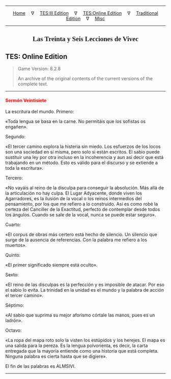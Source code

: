 
---

<!-- Jekyll Page Links -->

<center>
<a href="../../../../index.html">Home</a>
&emsp;&nabla;&emsp;
<a href="../../../index-tes3.html">TES:III Edition</a>
&emsp;&nabla;&emsp;
<a href="../../../index-teso.html">TES:Online Edition</a>
&emsp;&nabla;&emsp;
<a href="../../../index-traditional.html">Traditional Edition</a>
&emsp;&nabla;&emsp;
<a href="../../../index-misc.html">Misc</a>
</center>

<!-- Markdown Body Below: -->

---

<center>
<h2><span style="font-family:Georgia">Las Treinta y Seis Lecciones de Vivec</span></h2>
</center>

## TES: Online Edition

> Game Version: 8.2.8
>
> An archive of the original contents of the current versions of the complete text.

---

#### <span style="color:red">Sermón Veintisiete</span>

La escritura del mundo. Primero:

«Toda lengua se basa en la carne. No permitáis que los sofistas os engañen».

Segundo:

«El tercer camino explora la histeria sin miedo. Los esfuerzos de los locos son una sociedad en sí misma, pero solo si están escritos. El sabio puede sustituir una ley por otra incluso en la incoherencia y aun así decir que está trabajando en un método. Esto es válido para el discurso y se extiende a toda la escritura».

Tercero:

«No vayáis al reino de la disculpa para conseguir la absolución. Más allá de la articulación no hay culpa. El Lugar Adyacente, donde viven los Agarradores, es la ilusión de la vocal o los reinos intermedios del pensamiento, por los que me refiero a lo construido. Así es como robé la certeza del Canciller de la Exactitud, perfecto de contemplar desde todos los ángulos. Cuando se sale de la vocal, nunca se puede estar seguro».

Cuarto:

«El corpus de obras más certero está hecho de silencio. Un silencio que surge de la ausencia de referencias. Con la palabra me refiero a los muertos».

Quinto:

«El primer significado siempre está oculto».

Sexto:

«El reino de las disculpas es la perfección y es imposible de atacar. Por eso el sabio lo evita. La trinidad en la unidad es el mundo y la palabra de acción el tercer camino».

Séptimo:

«Al sabio que suprima su mejor aforismo córtale las manos, pues es un ladrón».

Octavo:

«La ropa del mapa roto solo la visten los estúpidos y los herejes. El mapa es una salida para la pereza. Es la lengua polvorienta, es decir, la carta entregada que la mayoría entiende como una historia que está completa. Ninguna palabra es cierta hasta que se digiere».

El fin de las palabras es ALMSIVI.

---
